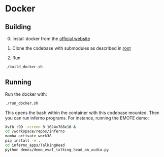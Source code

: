 # Docker 

## Building 
0) Install docker from the [official website](https://www.docker.com/)

1) Clone the codebase with submodules as described in [root](../README.md#installation)  

2) Run 
```bash
./build_docker.sh
```

## Running 
Run the docker with:
```bash
./run_docker.sh
```
This opens the bash within the container with this codebase mounted. 
Then you can run inferno programs. For instance, running the EMOTE demo: 

```bash 
Xvfb :99 -screen 0 1024x768x16 &
cd /workspace/repos/inferno
mamba activate work38 
pip install -e .
cd inferno_apps/TalkingHead 
python demos/demo_eval_talking_head_on_audio.py
```
